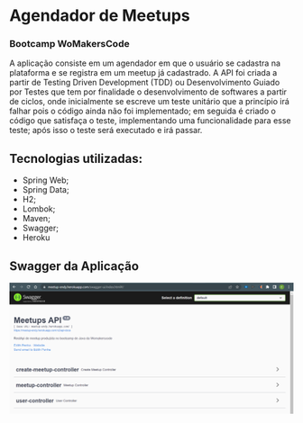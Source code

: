 # Agendador de Meetups
### Bootcamp WoMakersCode

A aplicação consiste em um agendador em que o usuário se cadastra na plataforma e se registra em um meetup já cadastrado. A API foi criada a partir de Testing Driven Development (TDD) ou Desenvolvimento Guiado por Testes que tem por finalidade o desenvolvimento de softwares a partir de ciclos, onde inicialmente se escreve um teste unitário que a princípio irá falhar pois o código ainda não foi implementado; em seguida é criado o código que satisfaça o teste, implementando uma funcionalidade para esse teste; após isso o teste será executado e irá passar.


## Tecnologias utilizadas:

- Spring Web;
- Spring Data;
- H2;
- Lombok;
- Maven;
- Swagger;
- Heroku

## Swagger da Aplicação

![API Swagger](https://github.com/edithpenha20/meetup-endy-wmc/blob/main/img-wmc/img-01.png)
